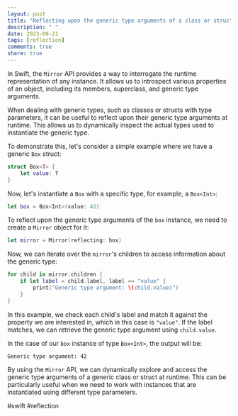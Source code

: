 ```yaml
---
layout: post
title: "Reflecting upon the generic type arguments of a class or struct using Swift Mirror API"
description: " "
date: 2023-09-21
tags: [reflection]
comments: true
share: true
---
```


In Swift, the `Mirror` API provides a way to interrogate the runtime representation of any instance. It allows us to introspect various properties of an object, including its members, superclass, and generic type arguments.

When dealing with generic types, such as classes or structs with type parameters, it can be useful to reflect upon their generic type arguments at runtime. This allows us to dynamically inspect the actual types used to instantiate the generic type.

To demonstrate this, let's consider a simple example where we have a generic `Box` struct:

```swift
struct Box<T> {
    let value: T
}
```

Now, let's instantiate a `Box` with a specific type, for example, a `Box<Int>`:

```swift
let box = Box<Int>(value: 42)
```

To reflect upon the generic type arguments of the `box` instance, we need to create a `Mirror` object for it:

```swift
let mirror = Mirror(reflecting: box)
```

Now, we can iterate over the `mirror`'s children to access information about the generic type:

```swift
for child in mirror.children {
    if let label = child.label, label == "value" {
        print("Generic type argument: \(child.value)")
    }
}
```

In this example, we check each child's label and match it against the property we are interested in, which in this case is `"value"`. If the label matches, we can retrieve the generic type argument using `child.value`.

In the case of our `box` instance of type `Box<Int>`, the output will be:

```
Generic type argument: 42
```

By using the `Mirror` API, we can dynamically explore and access the generic type arguments of a generic class or struct at runtime. This can be particularly useful when we need to work with instances that are instantiated using different type parameters.

#swift #reflection